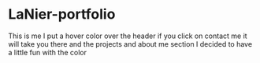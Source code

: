 # LaNier-portfolio
This is me
I put a hover color over the header
if you click on contact me it will take you there and the projects and about me section
I decided to have a little fun with the color
